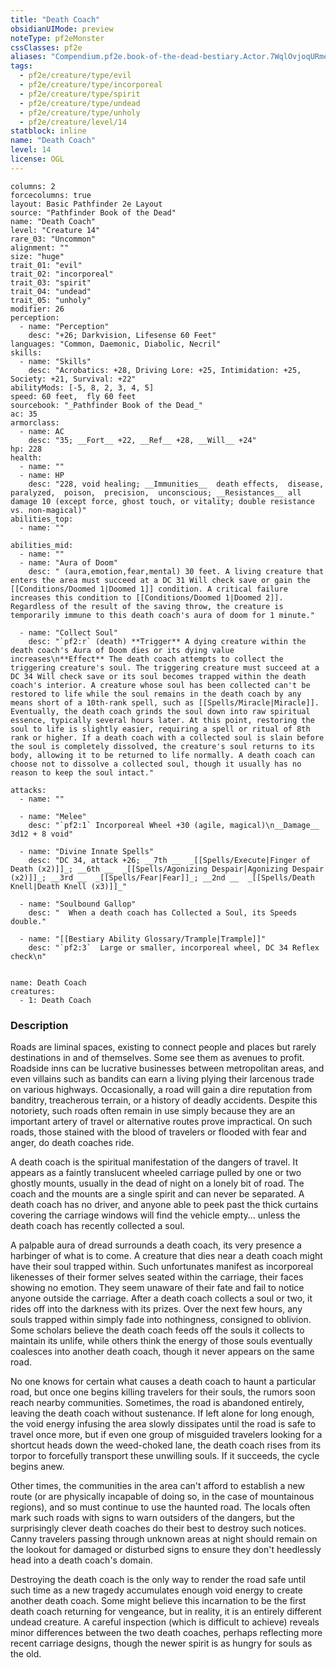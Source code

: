 ```yaml
---
title: "Death Coach"
obsidianUIMode: preview
noteType: pf2eMonster
cssClasses: pf2e
aliases: "Compendium.pf2e.book-of-the-dead-bestiary.Actor.7WqlOvjoqURmeorA" 
tags:
  - pf2e/creature/type/evil
  - pf2e/creature/type/incorporeal
  - pf2e/creature/type/spirit
  - pf2e/creature/type/undead
  - pf2e/creature/type/unholy
  - pf2e/creature/level/14
statblock: inline
name: "Death Coach"
level: 14
license: OGL
---
```


```statblock
columns: 2
forcecolumns: true
layout: Basic Pathfinder 2e Layout
source: "Pathfinder Book of the Dead"
name: "Death Coach"
level: "Creature 14"
rare_03: "Uncommon"
alignment: ""
size: "huge"
trait_01: "evil"
trait_02: "incorporeal"
trait_03: "spirit"
trait_04: "undead"
trait_05: "unholy"
modifier: 26
perception:
  - name: "Perception"
    desc: "+26; Darkvision, Lifesense 60 Feet"
languages: "Common, Daemonic, Diabolic, Necril"
skills:
  - name: "Skills"
    desc: "Acrobatics: +28, Driving Lore: +25, Intimidation: +25, Society: +21, Survival: +22"
abilityMods: [-5, 8, 2, 3, 4, 5]
speed: 60 feet,  fly 60 feet
sourcebook: "_Pathfinder Book of the Dead_"
ac: 35
armorclass:
  - name: AC
    desc: "35; __Fort__ +22, __Ref__ +28, __Will__ +24"
hp: 228
health:
  - name: ""
  - name: HP
    desc: "228, void healing; __Immunities__  death effects,  disease,  paralyzed,  poison,  precision,  unconscious; __Resistances__ all damage 10 (except force, ghost touch, or vitality; double resistance vs. non-magical)"
abilities_top:
  - name: ""

abilities_mid:
  - name: ""
  - name: "Aura of Doom"
    desc: " (aura,emotion,fear,mental) 30 feet. A living creature that enters the area must succeed at a DC 31 Will check save or gain the [[Conditions/Doomed 1|Doomed 1]] condition. A critical failure increases this condition to [[Conditions/Doomed 1|Doomed 2]]. Regardless of the result of the saving throw, the creature is temporarily immune to this death coach's aura of doom for 1 minute."

  - name: "Collect Soul"
    desc: "`pf2:r` (death) **Trigger** A dying creature within the death coach's Aura of Doom dies or its dying value increases\n**Effect** The death coach attempts to collect the triggering creature's soul. The triggering creature must succeed at a DC 34 Will check save or its soul becomes trapped within the death coach's interior. A creature whose soul has been collected can't be restored to life while the soul remains in the death coach by any means short of a 10th-rank spell, such as [[Spells/Miracle|Miracle]]. Eventually, the death coach grinds the soul down into raw spiritual essence, typically several hours later. At this point, restoring the soul to life is slightly easier, requiring a spell or ritual of 8th rank or higher. If a death coach with a collected soul is slain before the soul is completely dissolved, the creature's soul returns to its body, allowing it to be returned to life normally. A death coach can choose not to dissolve a collected soul, though it usually has no reason to keep the soul intact."

attacks:
  - name: ""

  - name: "Melee"
    desc: "`pf2:1` Incorporeal Wheel +30 (agile, magical)\n__Damage__  3d12 + 8 void"

  - name: "Divine Innate Spells"
    desc: "DC 34, attack +26; __7th __  _[[Spells/Execute|Finger of Death (x2)]]_; __6th __  _[[Spells/Agonizing Despair|Agonizing Despair (x2)]]_; __3rd __  _[[Spells/Fear|Fear]]_; __2nd __  _[[Spells/Death Knell|Death Knell (x3)]]_"

  - name: "Soulbound Gallop"
    desc: "  When a death coach has Collected a Soul, its Speeds double."

  - name: "[[Bestiary Ability Glossary/Trample|Trample]]"
    desc: "`pf2:3`  Large or smaller, incorporeal wheel, DC 34 Reflex check\n"
 
```

```encounter-table
name: Death Coach
creatures:
  - 1: Death Coach
```


### Description
Roads are liminal spaces, existing to connect people and places but rarely destinations in and of themselves. Some see them as avenues to profit. Roadside inns can be lucrative businesses between metropolitan areas, and even villains such as bandits can earn a living plying their larcenous trade on various highways. Occasionally, a road will gain a dire reputation from banditry, treacherous terrain, or a history of deadly accidents. Despite this notoriety, such roads often remain in use simply because they are an important artery of travel or alternative routes prove impractical. On such roads, those stained with the blood of travelers or flooded with fear and anger, do death coaches ride.

A death coach is the spiritual manifestation of the dangers of travel. It appears as a faintly translucent wheeled carriage pulled by one or two ghostly mounts, usually in the dead of night on a lonely bit of road. The coach and the mounts are a single spirit and can never be separated. A death coach has no driver, and anyone able to peek past the thick curtains covering the carriage windows will find the vehicle empty... unless the death coach has recently collected a soul.

A palpable aura of dread surrounds a death coach, its very presence a harbinger of what is to come. A creature that dies near a death coach might have their soul trapped within. Such unfortunates manifest as incorporeal likenesses of their former selves seated within the carriage, their faces showing no emotion. They seem unaware of their fate and fail to notice anyone outside the carriage. After a death coach collects a soul or two, it rides off into the darkness with its prizes. Over the next few hours, any souls trapped within simply fade into nothingness, consigned to oblivion. Some scholars believe the death coach feeds off the souls it collects to maintain its unlife, while others think the energy of those souls eventually coalesces into another death coach, though it never appears on the same road.

No one knows for certain what causes a death coach to haunt a particular road, but once one begins killing travelers for their souls, the rumors soon reach nearby communities. Sometimes, the road is abandoned entirely, leaving the death coach without sustenance. If left alone for long enough, the void energy infusing the area slowly dissipates until the road is safe to travel once more, but if even one group of misguided travelers looking for a shortcut heads down the weed-choked lane, the death coach rises from its torpor to forcefully transport these unwilling souls. If it succeeds, the cycle begins anew.

Other times, the communities in the area can't afford to establish a new route (or are physically incapable of doing so, in the case of mountainous regions), and so must continue to use the haunted road. The locals often mark such roads with signs to warn outsiders of the dangers, but the surprisingly clever death coaches do their best to destroy such notices. Canny travelers passing through unknown areas at night should remain on the lookout for damaged or disturbed signs to ensure they don't heedlessly head into a death coach's domain.

Destroying the death coach is the only way to render the road safe until such time as a new tragedy accumulates enough void energy to create another death coach. Some might believe this incarnation to be the first death coach returning for vengeance, but in reality, it is an entirely different undead creature. A careful inspection (which is difficult to achieve) reveals minor differences between the two death coaches, perhaps reflecting more recent carriage designs, though the newer spirit is as hungry for souls as the old.
